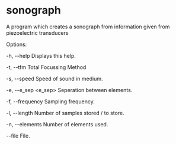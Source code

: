 # sonograph
A program which creates a sonograph from information given from piezoelectric transducers

Options:

  -h, --help                   Displays this help.

  -t, --tfm                    Total Focussing Method

  -s, --speed <speed>          Speed of sound in medium.

  -e, --e_sep <e_sep>          Seperation between elements.

  -f, --frequency <frequency>  Sampling frequency.

  -l, --length <samples>       Number of samples stored / to store.

  -n, --elements <elements>    Number of elements used.

  --file <file>                File.


